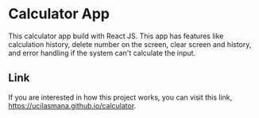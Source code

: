 # Calculator App

This calculator app build with React JS. 
This app has features like calculation history, delete number on the screen, clear screen and history, and error handling if the system can't calculate the input.

## Link

If you are interested in how this project works, you can visit this link, https://ucilasmana.github.io/calculator.
